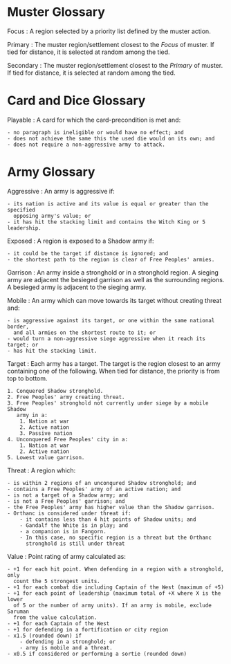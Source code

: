 # Muster Glossary

Focus
: A region selected by a priority list defined by the muster action.

Primary
: The muster region/settlement closest to the *Focus* of muster. If tied for
distance, it is selected at random among the tied.

Secondary
: The muster region/settlement closest to the *Primary* of muster. If tied for
distance, it is selected at random among the tied.


# Card and Dice Glossary

Playable
: A card for which the card-precondition is met and:

	- no paragraph is ineligible or would have no effect; and
	- does not achieve the same this the used die would on its own; and
	- does not require a non-aggressive army to attack.


# Army Glossary

Aggressive
: An army is aggressive if:

	- its nation is active and its value is equal or greater than the specified
	  opposing army's value; or
	- it has hit the stacking limit and contains the Witch King or 5 leadership.

Exposed
: A region is exposed to a Shadow army if:

	- it could be the target if distance is ignored; and
	- the shortest path to the region is clear of Free Peoples' armies.


Garrison
: An army inside a stronghold or in a stronghold region. A sieging army are
adjacent the besieged garrison as well as the surrounding regions. A besieged
army is adjacent to the sieging army.


Mobile
: An army which can move towards its target without creating threat and:

	- is aggressive against its target, or one within the same national border,
	  and all armies on the shortest route to it; or
	- would turn a non-aggressive siege aggressive when it reach its target; or
	- has hit the stacking limit.


Target
: Each army has a target. The target is the region closest to an army containing
one of the following. When tied for distance, the priority is from top to
bottom.

	1. Conquered Shadow stronghold.
	2. Free Peoples' army creating threat.
	3. Free Peoples' stronghold not currently under siege by a mobile Shadow
	   army in a:
		1. Nation at war
		2. Active nation
		3. Passive nation
	4. Unconquered Free Peoples' city in a:
		1. Nation at war
		2. Active nation
	5. Lowest value garrison.


Threat
: A region which:

	- is within 2 regions of an unconqured Shadow stronghold; and
	- contains a Free Peoples' army of an active nation; and
	- is not a target of a Shadow army; and
	- is not a Free Peoples' garrison; and
	- the Free Peoples' army has higher value than the Shadow garrison.
	- Orthanc is considered under threat if:
		- it contains less than 4 hit points of Shadow units; and
		- Gandalf the White is in play; and
		- a companion is in Fangorn.
		- In this case, no specific region is a threat but the Orthanc
		  stronghold is still under threat


Value
: Point rating of army calculated as:

	- +1 for each hit point. When defending in a region with a stronghold, only
	  count the 5 strongest units.
	- +1 for each combat die including Captain of the West (maximum of +5)
	- +1 for each point of leadership (maximum total of +X where X is the lower
	  of 5 or the number of army units). If an army is mobile, exclude Saruman
	  from the value calculation.
	- +1 for each Captain of the West
	- +1 for defending in a fortification or city region
	- x1.5 (rounded down) if
		- defending in a stronghold; or
		- army is mobile and a threat.
	- x0.5 if considered or performing a sortie (rounded down)

